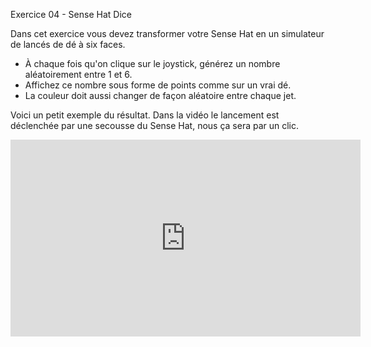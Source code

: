 Exercice 04 - Sense Hat Dice

Dans cet exercice vous devez transformer votre Sense Hat en un simulateur de lancés de dé à six faces. 

- À chaque fois qu'on clique sur le joystick, générez un nombre aléatoirement entre 1 et 6.
- Affichez ce nombre sous forme de points comme sur un vrai dé.
- La couleur doit aussi changer de façon aléatoire entre chaque jet.

Voici un petit exemple du résultat. Dans la vidéo le lancement est déclenchée par une secousse du Sense Hat, nous ça sera par un clic.

<iframe class="center" width="560" height="315" src="https://www.youtube.com/embed/UfP-R6ArMSk?si=H8EsuA7aAIGBzwMa" title="YouTube video player" frameborder="0" allow="accelerometer; autoplay; clipboard-write; encrypted-media; gyroscope; picture-in-picture; web-share" allowfullscreen></iframe>

